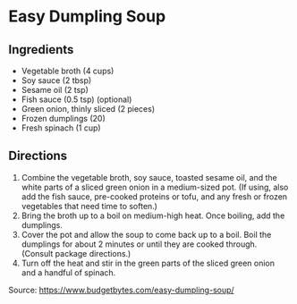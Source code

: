 # Easy Dumpling Soup

## Ingredients

- Vegetable broth (4 cups)
- Soy sauce (2 tbsp)
- Sesame oil (2 tsp)
- Fish sauce (0.5 tsp) (optional)
- Green onion, thinly sliced (2 pieces)
- Frozen dumplings (20)
- Fresh spinach (1 cup)

## Directions

1. Combine the vegetable broth, soy sauce, toasted sesame oil, and the white
   parts of a sliced green onion in a medium-sized pot. (If using, also add the
   fish sauce, pre-cooked proteins or tofu, and any fresh or frozen vegetables
   that need time to soften.)
2. Bring the broth up to a boil on medium-high heat. Once boiling, add the
   dumplings.
3. Cover the pot and allow the soup to come back up to a boil. Boil the
   dumplings for about 2 minutes or until they are cooked through. (Consult
   package directions.)
4. Turn off the heat and stir in the green parts of the sliced green onion and
   a handful of spinach.

Source: https://www.budgetbytes.com/easy-dumpling-soup/
